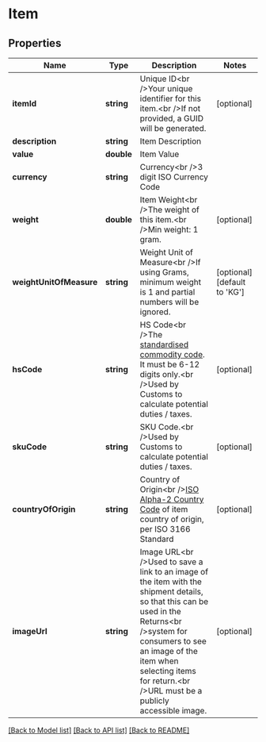 # Item

## Properties
Name | Type | Description | Notes
------------ | ------------- | ------------- | -------------
**itemId** | **string** | Unique ID&lt;br /&gt;Your unique identifier for this item.&lt;br /&gt;If not provided, a GUID will be generated. | [optional] 
**description** | **string** | Item Description | 
**value** | **double** | Item Value | 
**currency** | **string** | Currency&lt;br /&gt;3 digit ISO Currency Code | 
**weight** | **double** | Item Weight&lt;br /&gt;The weight of this item.&lt;br /&gt;Min weight: 1 gram. | [optional] 
**weightUnitOfMeasure** | **string** | Weight Unit of Measure&lt;br /&gt;If using Grams, minimum weight is 1 and partial numbers will be ignored. | [optional] [default to 'KG']
**hsCode** | **string** | HS Code&lt;br /&gt;The [standardised commodity code](https://www.gov.uk/trade-tariff). It must be 6-12 digits only.&lt;br /&gt;Used by Customs to calculate potential duties / taxes. | [optional] 
**skuCode** | **string** | SKU Code.&lt;br /&gt;Used by Customs to calculate potential duties / taxes. | [optional] 
**countryOfOrigin** | **string** | Country of Origin&lt;br /&gt;[ISO Alpha-2 Country Code](https://www.nationsonline.org/oneworld/country_code_list.htm) of item country of origin, per ISO 3166 Standard | [optional] 
**imageUrl** | **string** | Image URL&lt;br /&gt;Used to save a link to an image of the item with the shipment details, so that this can be used in the Returns&lt;br /&gt;system for consumers to see an image of the item when selecting items for return.&lt;br /&gt;URL must be a publicly accessible image. | [optional] 

[[Back to Model list]](../README.md#documentation-for-models) [[Back to API list]](../README.md#documentation-for-api-endpoints) [[Back to README]](../README.md)

